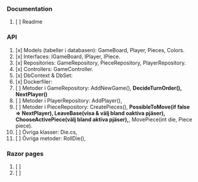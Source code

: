 ### Documentation
1. [ ]  Readme

### 

### API
1. [x]  Models (tabeller i databasen): GameBoard, Player, Pieces, Colors.
1. [x]  Interfaces: IGameBoard, IPlayer, IPiece.
1. [x]  Repositories: GameRepository, PieceRepository, PlayerRepository.
1. [x]  Controllers: GameController.
1. [x]  DbContext & DbSet:
1. [x]  Dockerfiler:
1. [ ]  Metoder i GameRepository: AddNewGame(), **DecideTurnOrder(), NextPlayer()**
1. [ ]  Metoder i PlayerRepository: AddPlayer(),
1. [ ]  Metoder i PieceRepository: CreatePieces(), **PossibleToMove(if false => NextPlayer), LeaveBase(visa & välj bland oaktiva pjäser), ChooseActivePiece(välj bland aktiva pjäser),**, MovePiece(int die, Piece piece).
1. [ ]  Övriga klasser: Die.cs, 
1. [ ]  Övriga metoder: RollDie(),    

### Razor pages
1. [ ]  
1. [ ]  
